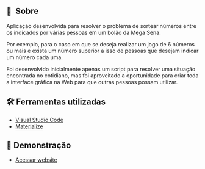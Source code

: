 ## 🔖&nbsp; Sobre

Aplicação desenvolvida para resolver o problema de sortear números entre os indicados por várias pessoas em um bolão da Mega Sena.

Por exemplo, para o caso em que se deseja realizar um jogo de 6 números ou mais e exista um número superior a isso de pessoas que desejam indicar um número cada uma.

Foi desenvolvido inicialmente apenas um script para resolver uma situação encontrada no cotidiano, mas foi aproveitado a oportunidade para criar toda a interface gráfica na Web para que outras pessoas possam utilizar.

## 🛠 Ferramentas utilizadas 
- [Visual Studio Code](https://code.visualstudio.com/ "Visual Studio Code")
- [Materialize](https://materializecss.com/about.html "Materialize")

## 🚀 Demonstração
- [Acessar website](https://renatogual.github.io/palpites-megasena/)

